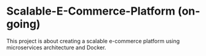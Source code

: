 # Scalable-E-Commerce-Platform (on-going)
This project is about creating a scalable e-commerce platform using microservices architecture and Docker.
